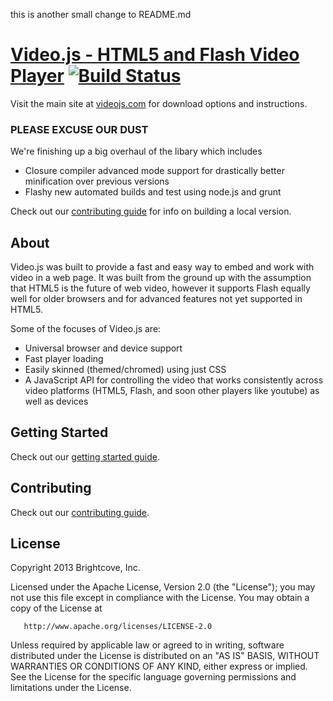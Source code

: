 this is another small change to README.md
# [Video.js - HTML5 and Flash Video Player](http://videojs.com)  [![Build Status](https://travis-ci.org/zencoder/video-js.png?branch=master)](https://travis-ci.org/zencoder/video-js)

Visit the main site at [videojs.com](http://videojs.com) for download options and instructions.

### PLEASE EXCUSE OUR DUST

We're finishing up a big overhaul of the libary which includes

* Closure compiler advanced mode support for drastically better minification over previous versions
* Flashy new automated builds and test using node.js and grunt

Check out our [contributing guide](https://github.com/zencoder/video-js/blob/master/CONTRIBUTING.md) for info on building a local version.

## About

Video.js was built to provide a fast and easy way to embed and work with video in a web page.
It was built from the ground up with the assumption that HTML5 is the future of web video, however it supports Flash equally well for older browsers and for advanced features not yet supported in HTML5.

Some of the focuses of Video.js are:

- Universal browser and device support
- Fast player loading
- Easily skinned (themed/chromed) using just CSS
- A JavaScript API for controlling the video that works consistently across video platforms (HTML5, Flash, and soon other players like youtube) as well as devices

## Getting Started

Check out our [getting started guide](http://videojs.com/#section5).

## Contributing

Check out our [contributing guide](https://github.com/zencoder/video-js/blob/master/CONTRIBUTING.md).

## License

Copyright 2013 Brightcove, Inc.

   Licensed under the Apache License, Version 2.0 (the "License");
   you may not use this file except in compliance with the License.
   You may obtain a copy of the License at

       http://www.apache.org/licenses/LICENSE-2.0

   Unless required by applicable law or agreed to in writing, software
   distributed under the License is distributed on an "AS IS" BASIS,
   WITHOUT WARRANTIES OR CONDITIONS OF ANY KIND, either express or implied.
   See the License for the specific language governing permissions and
   limitations under the License.

